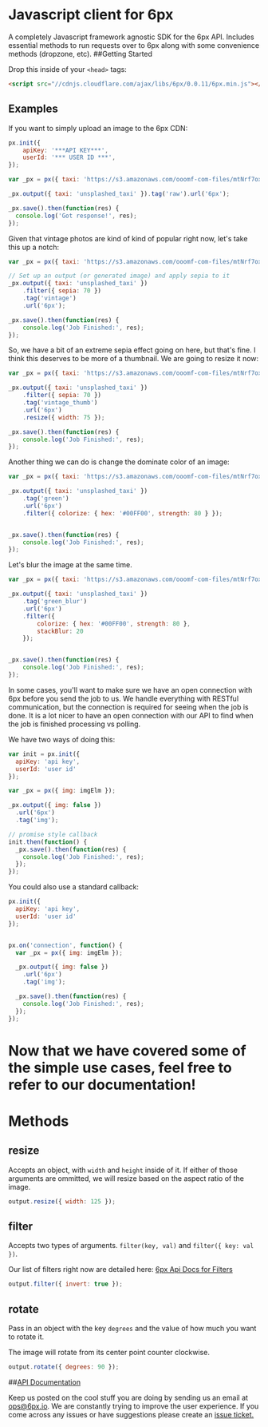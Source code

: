 Javascript client for 6px
=========================

A completely Javascript framework agnostic SDK for the 6px API.  Includes essential methods to run requests over to 6px along with some convenience methods (dropzone, etc).
##Getting Started

Drop this inside of your `<head>` tags:

```html
<script src="//cdnjs.cloudflare.com/ajax/libs/6px/0.0.11/6px.min.js"></script>
```
## Examples
If you want to simply upload an image to the 6px CDN:
```javascript
px.init({
	apiKey: '***API KEY***',
	userId: '*** USER ID ***',
});

var _px = px({ taxi: 'https://s3.amazonaws.com/ooomf-com-files/mtNrf7oxS4uSxTzMBWfQ_DSC_0043.jpg' });

_px.output({ taxi: 'unsplashed_taxi' }).tag('raw').url('6px');

_px.save().then(function(res) {
  console.log('Got response!', res);
});
```

Given that vintage photos are kind of kind of popular right now, let's take this up a notch:
```javascript
var _px = px({ taxi: 'https://s3.amazonaws.com/ooomf-com-files/mtNrf7oxS4uSxTzMBWfQ_DSC_0043.jpg' });

// Set up an output (or generated image) and apply sepia to it
_px.output({ taxi: 'unsplashed_taxi' })
	.filter({ sepia: 70 })
	.tag('vintage')
	.url('6px');

_px.save().then(function(res) {
    console.log('Job Finished:', res);
});

```
So, we have a bit of an extreme sepia effect going on here, but that's fine.  I think this deserves to be more of a thumbnail.  We are going to resize it now:
```javascript
var _px = px({ taxi: 'https://s3.amazonaws.com/ooomf-com-files/mtNrf7oxS4uSxTzMBWfQ_DSC_0043.jpg' });

_px.output({ taxi: 'unsplashed_taxi' })
	.filter({ sepia: 70 })
	.tag('vintage_thumb')
	.url('6px')
	.resize({ width: 75 });

_px.save().then(function(res) {
	console.log('Job Finished:', res);
});
```
Another thing we can do is change the dominate color of an image:
```javascript
var _px = px({ taxi: 'https://s3.amazonaws.com/ooomf-com-files/mtNrf7oxS4uSxTzMBWfQ_DSC_0043.jpg' });

_px.output({ taxi: 'unsplashed_taxi' })
	.tag('green')
	.url('6px')
  	.filter({ colorize: { hex: '#00FF00', strength: 80 } });


_px.save().then(function(res) {
	console.log('Job Finished:', res);
});
```
Let's blur the image at the same time.
```javascript
var _px = px({ taxi: 'https://s3.amazonaws.com/ooomf-com-files/mtNrf7oxS4uSxTzMBWfQ_DSC_0043.jpg' });

_px.output({ taxi: 'unsplashed_taxi' })
	.tag('green_blur')
	.url('6px')
	.filter({
		colorize: { hex: '#00FF00', strength: 80 },
		stackBlur: 20
	});


_px.save().then(function(res) {
	console.log('Job Finished:', res);
});
```

In some cases, you'll want to make sure we have an open connection with 6px before you send the job to us.  We handle everything with RESTful communication, but the connection is required for seeing when the job is done.  It is a lot nicer to have an open connection with our API to find when the job is finished processing vs polling.

We have two ways of doing this:
```javascript
var init = px.init({
  apiKey: 'api key',
  userId: 'user id'
});

var _px = px({ img: imgElm });

_px.output({ img: false })
  .url('6px')
  .tag('img');

// promise style callback
init.then(function() {
  _px.save().then(function(res) {
    console.log('Job Finished:', res);
  });
});
```

You could also use a standard callback:
```javascript
px.init({
  apiKey: 'api key',
  userId: 'user id'
});


px.on('connection', function() {
  var _px = px({ img: imgElm });

  _px.output({ img: false })
    .url('6px')
    .tag('img');

  _px.save().then(function(res) {
    console.log('Job Finished:', res);
  });
});
```
Now that we have covered some of the simple use cases, feel free to refer to our documentation!
=======

# Methods
## resize
Accepts an object, with `width` and `height` inside of it.  If either of those arguments are ommitted, we will resize based on the aspect ratio of the image.

```javascript
output.resize({ width: 125 });
```

## filter
Accepts two types of arguments.  `filter(key, val)` and `filter({ key: val })`.

Our list of filters right now are detailed here: [6px Api Docs for Filters](https://github.com/6px-io/6px-api-docs#filter)

```javascript
output.filter({ invert: true });
```

## rotate
Pass in an object with the key `degrees` and the value of how much you want to rotate it.

The image will rotate from its center point counter clockwise.

```javascript
output.rotate({ degrees: 90 });
```

##[API Documentation](https://github.com/6px-io/6px-api-docs)

Keep us posted on the cool stuff you are doing by sending us an email at <ops@6px.io>. We are constantly trying to improve the user experience. If you come across any issues or have suggestions please create an [issue ticket.](https://github.com/6px-io/6px-js/issues)
